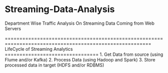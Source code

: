 # Streaming-Data-Analysis
Department Wise Traffic Analysis On Streaming Data Coming from Web Servers


========================================================================================================
									LifeCycle of Streaming Analytics
									================================
					1. Get Data from source (using Flume and/or Kafka)
					2. Process Data (using Hadoop and Spark)
					3. Store processed data in target (HDFS and/or RDBMS)
